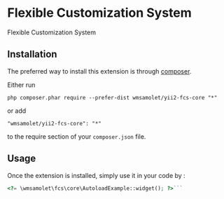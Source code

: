 Flexible Customization System
=============================
Flexible Customization System

Installation
------------

The preferred way to install this extension is through [composer](http://getcomposer.org/download/).

Either run

```
php composer.phar require --prefer-dist wmsamolet/yii2-fcs-core "*"
```

or add

```
"wmsamolet/yii2-fcs-core": "*"
```

to the require section of your `composer.json` file.


Usage
-----

Once the extension is installed, simply use it in your code by  :

```php
<?= \wmsamolet\fcs\core\AutoloadExample::widget(); ?>```